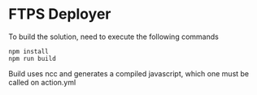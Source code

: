 # FTPS Deployer

To build the solution, need to execute the following commands

```
npm install
npm run build
```

Build uses ncc and generates a compiled javascript, which one must be called on action.yml